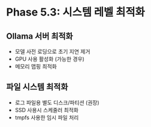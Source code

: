 # Phase 5.3: 시스템 레벨 최적화

## Ollama 서버 최적화
- 모델 사전 로딩으로 초기 지연 제거
- GPU 사용 활성화 (가능한 경우)
- 메모리 맵핑 최적화

## 파일 시스템 최적화
- 로그 파일용 별도 디스크/파티션 (권장)
- SSD 사용시 스케줄러 최적화
- tmpfs 사용한 임시 파일 처리
